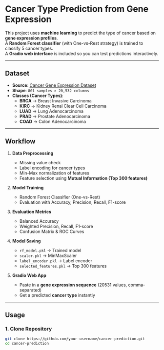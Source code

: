# Cancer Type Prediction from Gene Expression  

This project uses **machine learning** to predict the type of cancer based on **gene expression profiles**.  
A **Random Forest classifier** (with One-vs-Rest strategy) is trained to classify 5 cancer types.  
A **Gradio web interface** is included so you can test predictions interactively.  

---

## Dataset  

- **Source**: [Cancer Gene Expression Dataset](https://github.com/vappiah/Machine-Learning-Tutorials/raw/main/datasets/cancer_gene_expression.zip)  
- **Shape**: `801 samples × 20,532 columns`  
- **Classes (Cancer Types)**:  
  - **BRCA** → Breast Invasive Carcinoma  
  - **KIRC** → Kidney Renal Clear Cell Carcinoma  
  - **LUAD** → Lung Adenocarcinoma  
  - **PRAD** → Prostate Adenocarcinoma  
  - **COAD** → Colon Adenocarcinoma  

---

##  Workflow  

1. **Data Preprocessing**  
   - Missing value check  
   - Label encoding for cancer types  
   - Min-Max normalization of features  
   - Feature selection using **Mutual Information (Top 300 features)**  

2. **Model Training**  
   - Random Forest Classifier (One-vs-Rest)  
   - Evaluation with Accuracy, Precision, Recall, F1-score  

3. **Evaluation Metrics**  
   - Balanced Accuracy  
   - Weighted Precision, Recall, F1-score  
   - Confusion Matrix & ROC Curves  

4. **Model Saving**  
   - `rf_model.pkl` → Trained model  
   - `scaler.pkl` → MinMaxScaler  
   - `label_encoder.pkl` → Label encoder  
   - `selected_features.pkl` → Top 300 features  

5. **Gradio Web App**  
   - Paste in a **gene expression sequence** (20531 values, comma-separated)  
   - Get a predicted **cancer type** instantly  

---

## Usage  

### 1. Clone Repository  
```bash
git clone https://github.com/your-username/cancer-prediction.git
cd cancer-prediction
